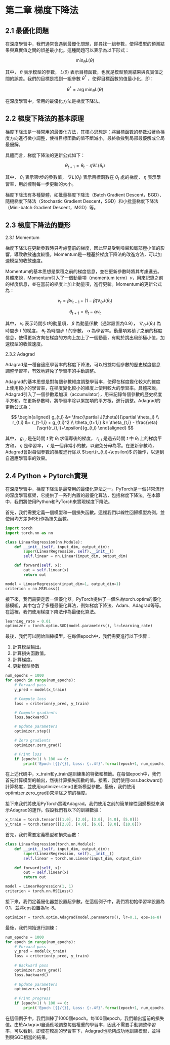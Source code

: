 # 第二章 梯度下降法

## 2.1 最優化問題

在深度學習中，我們通常會遇到最優化問題，即尋找一組參數，使得模型的預測結果與真實值之間的誤差最小化。這種問題可以表示為以下形式：

$$\min_{\theta}L(\theta)$$

其中， $\theta$ 表示模型的參數， $L(\theta)$ 表示目標函數，也就是模型預測結果與真實值之間的誤差。我們的目標是找到一組參數 $\theta^*$ ，使得目標函數的值最小化，即：

$$\theta^* = \arg\min_{\theta}L(\theta)$$

在深度學習中，常用的最優化方法是梯度下降法。

## 2.2 梯度下降法的基本原理

梯度下降法是一種常用的最優化方法，其核心思想是：將目標函數的參數沿著負梯度方向進行微小調整，使得目標函數的值不斷減小，最終收斂到局部最優解或全局最優解。

具體而言，梯度下降法的更新公式如下：

$$\theta_{t+1} = \theta_t - \eta \nabla L(\theta_t)$$

其中， $\theta_t$ 表示第t步的參數值， $\nabla L(\theta_t)$ 表示目標函數在 $\theta_t$ 處的梯度， $\eta$ 表示學習率，用於控制每一步更新的大小。

梯度下降法有多種變體，如批量梯度下降法（Batch Gradient Descent，BGD）、隨機梯度下降法（Stochastic Gradient Descent，SGD）和小批量梯度下降法（Mini-batch Gradient Descent，MGD）等。

## 2.3 梯度下降法的變形

2.3.1 Momentum

梯度下降法在更新參數時只考慮當前的梯度，因此容易受到噪聲和局部極小值的影響，導致收斂速度較慢。Momentum是一種基於梯度下降法的改進方法，可以加速模型的收斂速度。

Momentum的基本思想是累積之前的梯度信息，並在更新參數時將其考慮進去。具體來說，Momentum引入了一個動量項（momentum term）$v$，用來記錄之前的梯度信息，並在當前的梯度上加上動量項，進行更新。Momentum的更新公式為：

$$v_t=\beta v_{t-1}+(1-\beta)\nabla_{\theta} J(\theta_t)$$

$$\theta_{t+1}=\theta_t-\alpha v_t$$

其中， $v_t$ 表示時間步$t$的動量項， $\beta$ 為動量係數（通常設置為0.9）， $\nabla_{\theta} J(\theta_t)$ 為時間步 $t$ 的梯度， $\theta_t$ 為時間步 $t$ 的參數， $\alpha$ 為學習率。動量項累積了之前的梯度信息，使得更新方向在梯度的方向上加上了一個動量，有助於跳出局部極小值，加速模型的收斂速度。

2.3.2 Adagrad

Adagrad是一種自適應學習率的梯度下降法，可以根據每個參數的歷史梯度信息調整學習率，有效地避免了學習率的手動調整。

Adagrad的基本思想是對每個參數維度調整學習率，使得在梯度變化較大的維度上使用較小的學習率，在梯度變化較小的維度上使用較大的學習率。具體來說，Adagrad引入了一個參數累加項（accumulator），用來記錄每個參數的歷史梯度平方和。在更新參數時，將學習率除以累加項的平方根，進行調整。Adagrad的更新公式為：

$$
\begin{aligned}
g_{t,i} &= \frac{\partial J(\theta)}{\partial \theta_i} \\
r_{t,i} &= r_{t-1,i} + g_{t,i}^2 \\
\theta_{t+1,i} &= \theta_{t,i} - \frac{\eta}{\sqrt{r_{t,i}+\epsilon}}g_{t,i}
\end{aligned}
$$

其中， $g_{t,i}$ 是在時間 $t$ 對 $\theta_i$ 求偏導後的梯度， $r_{t,i}$ 是過去時間 $t$ 中 $\theta_i$ 上的梯度平方和， $\eta$ 是學習率， $\epsilon$ 是一個非常小的數，以避免分母為零。在更新參數時，Adagrad會對每個參數的梯度進行除以 $\sqrt{r_{t,i}+\epsilon}$ 的操作，以達到自適應學習率的效果。

## 2.4 Python + Pytorch實現

在深度學習中，梯度下降法是最常用的最優化算法之一。PyTorch是一個非常流行的深度學習框架，它提供了一系列內置的最優化算法，包括梯度下降法。在本節中，我們將使用Python和PyTorch來實現梯度下降法。

首先，我們需要定義一個模型和一個損失函數。這裡我們以線性回歸模型為例，並使用均方差(MSE)作為損失函數。

```py
import torch
import torch.nn as nn

class LinearRegression(nn.Module):
    def __init__(self, input_dim, output_dim):
        super(LinearRegression, self).__init__()
        self.linear = nn.Linear(input_dim, output_dim)

    def forward(self, x):
        out = self.linear(x)
        return out

model = LinearRegression(input_dim=1, output_dim=1)
criterion = nn.MSELoss()

```

接下來，我們需要定義一個優化器。PyTorch提供了一個名為torch.optim的優化器模組，其中包含了多種最優化算法，例如梯度下降法、Adam、Adagrad等等。在這裡，我們使用梯度下降法作為最優化算法。

```py
learning_rate = 0.01
optimizer = torch.optim.SGD(model.parameters(), lr=learning_rate)

```


最後，我們可以開始訓練模型。在每個epoch中，我們需要進行以下步驟：

1. 計算模型輸出。
2. 計算損失函數值。
3. 計算梯度。
4. 更新模型參數

```py
num_epochs = 1000
for epoch in range(num_epochs):
    # Forward pass
    y_pred = model(x_train)

    # Compute loss
    loss = criterion(y_pred, y_train)

    # Compute gradients
    loss.backward()

    # Update parameters
    optimizer.step()

    # Zero gradients
    optimizer.zero_grad()

    # Print loss
    if (epoch+1) % 100 == 0:
        print('Epoch [{}/{}], Loss: {:.4f}'.format(epoch+1, num_epochs, loss.item()))

```

在上述代碼中，x_train和y_train是訓練集的特徵和標籤。在每個epoch中，我們首先計算模型的輸出，然後計算損失函數的值。接著，我們使用loss.backward()計算梯度，並使用optimizer.step()更新模型參數。最後，我們使用optimizer.zero_grad()來清除之前的梯度。

接下來我們將使用PyTorch實現Adagrad。我們使用之前的簡單線性回歸模型來演示Adagrad的運作。假設我們有以下的訓練數據：

```py
x_train = torch.tensor([[1.0], [2.0], [3.0], [4.0], [5.0]])
y_train = torch.tensor([[2.0], [4.0], [6.0], [8.0], [10.0]])

```

首先，我們需要定義模型和損失函數：

```py
class LinearRegression(torch.nn.Module):
    def __init__(self, input_dim, output_dim):
        super(LinearRegression, self).__init__()
        self.linear = torch.nn.Linear(input_dim, output_dim)
        
    def forward(self, x):
        out = self.linear(x)
        return out

model = LinearRegression(1, 1)
criterion = torch.nn.MSELoss()

```

接下來，我們定義優化器並設置超參數。在這個例子中，我們將初始學習率設置為0.1，並將eps設置為1e-8。

```py
optimizer = torch.optim.Adagrad(model.parameters(), lr=0.1, eps=1e-8)

```

最後，我們開始進行訓練：

```py
num_epochs = 1000
for epoch in range(num_epochs):
    # Forward pass
    y_pred = model(x_train)
    loss = criterion(y_pred, y_train)
    
    # Backward pass
    optimizer.zero_grad()
    loss.backward()
    
    # Update parameters
    optimizer.step()
    
    # Print progress
    if (epoch+1) % 100 == 0:
        print('Epoch [{}/{}], Loss: {:.4f}'.format(epoch+1, num_epochs, loss.item()))

```

在這個例子中，我們訓練了1000個epoch。每100個epoch，我們輸出當前的損失值。由於Adagrad自適應地調整每個權重的學習率，因此不需要手動調整學習率，可以看到，即使在較高的學習率下，Adagrad也能夠成功地訓練模型，並得到與SGD相當的結果。
